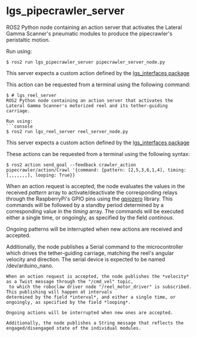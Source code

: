 # lgs_pipecrawler_server
ROS2 Python node containing an action server that activates the Lateral Gamma Scanner's pneumatic modules to produce the pipecrawler's peristaltic motion.

Run using:
```console
$ ros2 run lgs_pipecrawler_server pipecrawler_server_node.py
```

This server expects a custom action defined by the [lgs_interfaces package](https://github.com/jrestrada/lgs_interfaces/)

This action can be requested from a terminal using the following command:

```console
$ # lgs_reel_server
ROS2 Python node containing an action server that activates the Lateral Gamma Scanner's motorized reel and its tether-guiding carriage.

Run using:
```console
$ ros2 run lgs_reel_server reel_server_node.py
```

This server expects a custom action defined by the [lgs_interfaces package](https://github.com/jrestrada/lgs_interfaces/)

These actions can be requested from a terminal using the following syntax:

```console
$ ros2 action send_goal --feedback crawler_action pipecrawler/action/Crawl '{command: {pattern: [2,5,3,6,1,4], timing: [,,,,,,,], looping: True}}
```
When an action request is accepted, the node evaluates the values in the received *pattern* array to activate/deactivate the corresponding relays through the RaspberryPi's GPIO pins using the [gpiozero](https://gpiozero.readthedocs.io/en/stable/) library.
This commands will be followed by a standby period determined by a corresponding value in the *timing* array. The commands will be executed either a single time, or ongoingly, as specified by the field *continous*.

Ongoing patterns will be interrupted when new actions are received and accepted.  

Additionally, the node publishes a Serial command to the microcontroller which drives the 
tether-guiding carriage, matching the reel's
angular velocity and direction. The serial device is expected to be named /dev/arduino_nano. 
```
When an action request is accepted, the node publishes the *velocity* as a Twist message through the "/cmd_vel" topic,
 to which the roboclaw driver node "/reel_motor_driver" is subscribed. This publishing will happen at intervals
determined by the field *interval*, and either a single time, or ongoingly, as specified by the field *looping*.

Ongoing actions will be interrupted when new ones are accepted.  

Additionally, the node publishes a String message that reflects the engaged/disengaged state of the individual modules.
